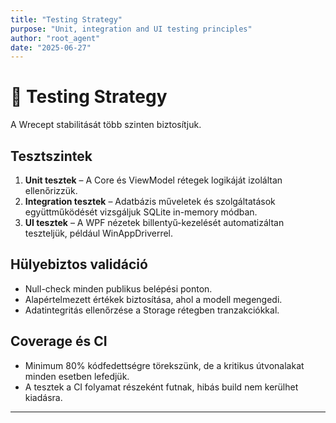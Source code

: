 ```yaml
---
title: "Testing Strategy"
purpose: "Unit, integration and UI testing principles"
author: "root_agent"
date: "2025-06-27"
---
```


# 🧪 Testing Strategy

A Wrecept stabilitását több szinten biztosítjuk.

## Tesztszintek

1. **Unit tesztek** – A Core és ViewModel rétegek logikáját izoláltan ellenőrizzük.
2. **Integration tesztek** – Adatbázis műveletek és szolgáltatások együttműködését vizsgáljuk SQLite in-memory módban.
3. **UI tesztek** – A WPF nézetek billentyű-kezelését automatizáltan teszteljük, például WinAppDriverrel.

## Hülyebiztos validáció

* Null-check minden publikus belépési ponton.
* Alapértelmezett értékek biztosítása, ahol a modell megengedi.
* Adatintegritás ellenőrzése a Storage rétegben tranzakciókkal.

## Coverage és CI

* Minimum 80% kódfedettségre törekszünk, de a kritikus útvonalakat minden esetben lefedjük.
* A tesztek a CI folyamat részeként futnak, hibás build nem kerülhet kiadásra.

---
